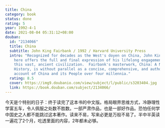 ```yaml
---
title: China
category: book
status: done
rating: 5
year: 1992-4-1
date: 2021-08-04 05:31:12+08:00
douban:
  id: "2134066"
  title: China
  subtitle: John King Fairbank / 1992 / Harvard University Press
  intro: "Recognized for decades as the West's doyen on China, John King Fairbank
    here offers the full and final expression of his lifelong engagement with
    this vast, ancient civilization.  Fairbank's masterwork, China: A New
    History, is without parallel as a concise, comprehensive, and authoritative
    account of China and its People over four millennia."
  rating: 8.5
  cover: https://img9.doubanio.com/view/subject/l/public/s3203404.jpg
  link: https://book.douban.com/subject/2134066/
---
```


今天是个特别的日子：终于读完了这本书的中文版。格局眼界思维方式，冷静理性学富五车，令人佩服之处数不胜数。一部严肃作品，也是一部好作品。恐怕任何学中国史之人都不能跳过这本著作。读来不易，写来必更是万般不易了。半中半英读一遍花了2个月，吃透里面的内容，2年都未必够。
